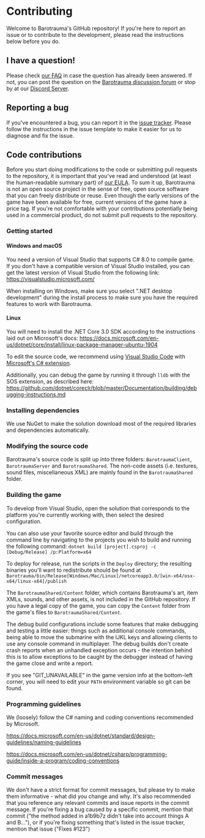 # Contributing

Welcome to Barotrauma's GitHub repository! If you're here to report an issue or to contribute to the development, please read the instructions below before you do.

## I have a question!
Please check [our FAQ](https://barotraumagame.com/faq/) in case the question has already been answered. If not, you can post the question on the [Barotrauma discussion forum](https://undertowgames.com/forum/viewforum.php?f=17) or stop by at our [Discord Server](discord.gg/undertow).

## Reporting a bug
If you've encountered a bug, you can report it in the [issue tracker](https://github.com/Regalis11/Barotrauma/issues). Please follow the instructions in the issue template to make it easier for us to diagnose and fix the issue.

## Code contributions
Before you start doing modifications to the code or submitting pull requests to the repository, it is important that you've read and understood (at least the human-readable summary part) of [our EULA](https://github.com/Regalis11/Barotrauma/blob/master/EULA.txt). To sum it up, Barotrauma is not an open source project in the sense of free, open source software that you can freely distribute or reuse. Even though the early versions of the game have been available for free, current versions of the game have a price tag. If you're not comfortable with your contributions potentially being used in a commercial product, do not submit pull requests to the repository.

### Getting started
#### Windows and macOS
You need a version of Visual Studio that supports C# 8.0 to compile game. If you don't have a compatible version of Visual Studio installed, you can get the latest version of Visual Studio from the following link: https://visualstudio.microsoft.com/

When installing on Windows, make sure you select ".NET desktop development" during the install process to make sure you have the required features to work with Barotrauma.

#### Linux
You will need to install the .NET Core 3.0 SDK according to the instructions laid out on Microsoft's docs: https://docs.microsoft.com/en-us/dotnet/core/install/linux-package-manager-ubuntu-1904

To edit the source code, we recommend using [Visual Studio Code](https://code.visualstudio.com/) with [Microsoft's C# extension](https://marketplace.visualstudio.com/items?itemName=ms-vscode.csharp).

Additionally, you can debug the game by running it through `lldb` with the SOS extension, as described here: https://github.com/dotnet/coreclr/blob/master/Documentation/building/debugging-instructions.md

### Installing dependencies
We use NuGet to make the solution download most of the required libraries and dependencies automatically.

### Modifying the source code
Barotrauma's source code is split up into three folders: `BarotraumaClient`, `BarotraumaServer` and `BarotraumaShared`. The non-code assets (i.e. textures, sound files, miscellaneous XML) are mainly found in the `BarotraumaShared` folder.

### Building the game
To develop from Visual Studio, open the solution that corresponds to the platform you're currently working with, then select the desired configuration.

You can also use your favorite source editor and build through the command line by navigating to the projects you wish to build and running the following command: `dotnet build [project].csproj -c [Debug/Release] /p:Platform=x64`

To deploy for release, run the scripts in the `Deploy` directory; the resulting binaries you'll want to redistribute should be found at `Barotrauma/bin/Release[Windows/Mac/Linux]/netcoreapp3.0/[win-x64/osx-x64/linux-x64]/publish`

The `BarotraumaShared/Content` folder, which contains Barotrauma's art, item XMLs, sounds, and other assets, is not included in the GitHub repository. If you have a legal copy of the game, you can copy the `Content` folder from the game's files to `BarotraumaShared/Content`.

The debug build configurations include some features that make debugging and testing a little easier: things such as additional console commands, being able to move the submarine with the IJKL keys and allowing clients to use any console command in multiplayer. The debug builds don't create crash reports when an unhandled exception occurs - the intention behind this is to allow exceptions to be caught by the debugger instead of having the game close and write a report.

If you see "GIT_UNAVAILABLE" in the game version info at the bottom-left corner, you will need to edit your `PATH` environment variable so git can be found.

### Programming guidelines
We (loosely) follow the C# naming and coding conventions recommended by Microsoft.

https://docs.microsoft.com/en-us/dotnet/standard/design-guidelines/naming-guidelines

https://docs.microsoft.com/en-us/dotnet/csharp/programming-guide/inside-a-program/coding-conventions

### Commit messages
We don't have a strict format for commit messages, but please try to make them informative - what did you change and why. It's also recommended that you reference any relevant commits and issue reports in the commit message. If you're fixing a bug caused by a specific commit, mention that commit ("the method added in a1b9b7z didn't take into account things A and B..."), or if you're fixing something that's listed in the issue tracker, mention that issue ("Fixes #123")


